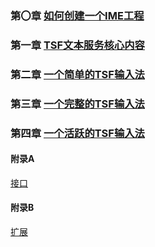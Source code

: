### 第〇章 [如何创建一个IME工程](https://github.com/ChineseInputMethod/mumble/blob/main/2023/2/21.md)

### 第一章 [TSF文本服务核心内容](https://github.com/ChineseInputMethod/mumble/blob/main/2023/5/1.md)

### 第二章 [一个简单的TSF输入法](https://github.com/ChineseInputMethod/TSFexample)

### 第三章 [一个完整的TSF输入法](https://github.com/ChineseInputMethod/SampleIME)

### 第四章 [一个活跃的TSF输入法](https://github.com/ChineseInputMethod/weasel)

#### 附录A

[接口](https://github.com/ChineseInputMethod/Interface)

#### 附录B

[扩展](https://github.com/ChineseInputMethod/Extension)
